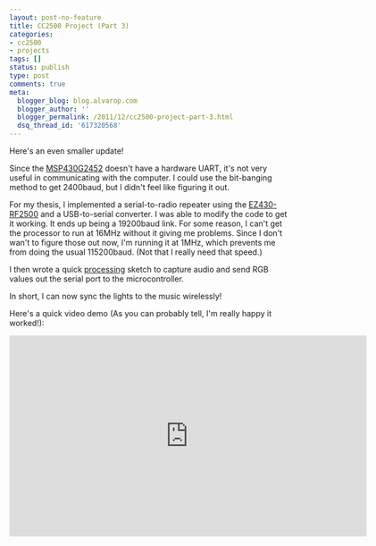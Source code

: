 ```yaml
---
layout: post-no-feature
title: CC2500 Project (Part 3)
categories:
- cc2500
- projects
tags: []
status: publish
type: post
comments: true
meta:
  blogger_blog: blog.alvarop.com
  blogger_author: ''
  blogger_permalink: /2011/12/cc2500-project-part-3.html
  dsq_thread_id: '617320568'
---
```

Here's an even smaller update!

Since the  <a href="http://www.ti.com/product/msp430g2452">MSP430G245</a><a href="http://www.ti.com/product/msp430g2452">2</a> doesn't have a hardware UART, it's not very useful in communicating with the computer. I could use the bit-banging method to get 2400baud, but I didn't feel like figuring it out.

For my thesis, I implemented a serial-to-radio repeater using the <a href="http://www.ti.com/tool/ez430-rf2500">EZ430-RF2500</a> and a USB-to-serial converter. I was able to modify the code to get it working. It ends up being a 19200baud link. For some reason, I can't get the processor to run at 16MHz without it giving me problems. Since I don't wan't to figure those out now, I'm running it at 1MHz, which prevents me from doing the usual 115200baud. (Not that I really need that speed.)

I then wrote a quick <a href="http://processing.org/" target="_blank">processing</a> sketch to capture audio and send RGB values out the serial port to the microcontroller.

In short, I can now sync the lights to the music wirelessly!

Here's a quick video demo (As you can probably tell, I'm really happy it worked!):

<div style="text-align: center;"><iframe allowfullscreen="" frameborder="0" height="360" src="http://www.youtube.com/embed/5jGdANtEmmw?rel=0" width="640"></iframe></div>
